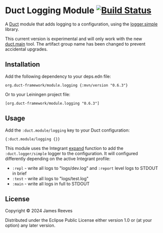 # Duct Logging Module [![Build Status](https://github.com/duct-framework/module.logging/actions/workflows/test.yml/badge.svg)](https://github.com/duct-framework/logger.simple/actions/workflows/test.yml)

A [Duct][] module that adds logging to a configuration, using the
[logger.simple][] library.

This current version is experimental and will only work with the new
[duct.main][] tool. The artifact group name has been changed to prevent
accidental upgrades.

[duct]: https://github.com/duct-framework/duct
[logger.simple]: https://github.com/duct-framework/logger.simple
[duct.main]: https://github.com/duct-framework/duct.main

## Installation

Add the following dependency to your deps.edn file:

    org.duct-framework/module.logging {:mvn/version "0.6.3"}

Or to your Leiningen project file:

    [org.duct-framework/module.logging "0.6.3"]

## Usage

Add the `:duct.module/logging` key to your Duct configuration:

```edn
{:duct.module/logging {}}
```

This module uses the Integrant [expand][] function to add the
`:duct.logger/simple` logger to the configuration. It will configured
differently depending on the active Integrant profile:

- `:repl` - write all logs to "logs/dev.log" and `:report` level logs to
            STDOUT in brief
- `:test` - write all logs to "logs/test.log"
- `:main` - write all logs in full to STDOUT

[expand]: https://github.com/weavejester/integrant#expanding

## License

Copyright © 2024 James Reeves

Distributed under the Eclipse Public License either version 1.0 or (at
your option) any later version.
